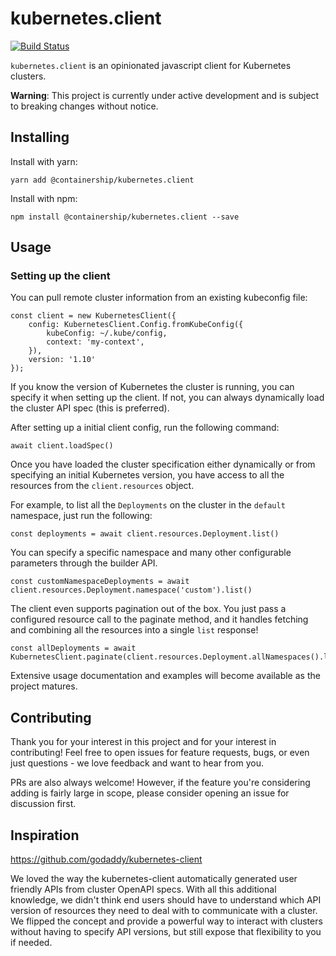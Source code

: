 # kubernetes.client

[![Build Status](https://travis-ci.org/containership/kubernetes.client.svg?branch=master)](https://travis-ci.org/containership/kubernetes.client)

`kubernetes.client` is an opinionated javascript client for Kubernetes clusters.

**Warning**: This project is currently under active development and is subject to breaking changes without notice.

## Installing

Install with yarn:

```
yarn add @containership/kubernetes.client
```

Install with npm:

```
npm install @containership/kubernetes.client --save
```

## Usage

### Setting up the client

You can pull remote cluster information from an existing kubeconfig file:

```
const client = new KubernetesClient({
    config: KubernetesClient.Config.fromKubeConfig({
        kubeConfig: ~/.kube/config,
        context: 'my-context',
    }),
    version: '1.10'
});
```

If you know the version of Kubernetes the cluster is running, you can specify it
when setting up the client. If not, you can always dynamically load the cluster
API spec (this is preferred).

After setting up a initial client config, run the following command:

```
await client.loadSpec()
```

Once you have loaded the cluster specification either dynamically or from specifying
an initial Kubernetes version, you have access to all the resources from the
`client.resources` object.

For example, to list all the `Deployments` on the cluster in the `default` namespace, just run the following:

```
const deployments = await client.resources.Deployment.list()
```

You can specify a specific namespace and many other configurable parameters through the builder API.

```
const customNamespaceDeployments = await client.resources.Deployment.namespace('custom').list()
```

The client even supports pagination out of the box. You just pass a configured resource call to the paginate
method, and it handles fetching and combining all the resources into a single `list` response!

```
const allDeployments = await KubernetesClient.paginate(client.resources.Deployment.allNamespaces().limit(25))
```

Extensive usage documentation and examples will become available as the project matures.

## Contributing

Thank you for your interest in this project and for your interest in contributing!
Feel free to open issues for feature requests, bugs, or even just questions - we love feedback and want to hear from you.

PRs are also always welcome!
However, if the feature you're considering adding is fairly large in scope, please consider opening an issue for discussion first.

## Inspiration

https://github.com/godaddy/kubernetes-client

We loved the way the kubernetes-client automatically generated user friendly APIs from cluster OpenAPI specs. With all this additional
knowledge, we didn't think end users should have to understand which API version of resources they need to deal with to communicate
with a cluster. We flipped the concept and provide a powerful way to interact with clusters without having to specify API versions, but
still expose that flexibility to you if needed.
